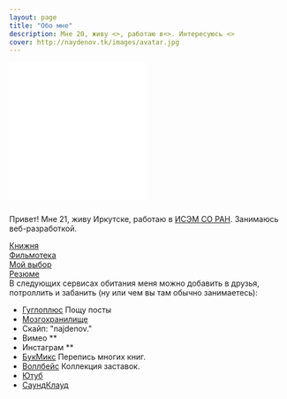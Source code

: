 ```yaml
---
layout: page
title: "Обо мне"
description: Мне 20, живу <>, работаю в<>. Интересуюсь <>
cover: http://naydenov.tk/images/avatar.jpg
---
```

<div>
 <iframe class="grafotar" src="/about/includeava.htm" width="250" height="250" scrolling="no" frameborder="0" ></iframe>
</div>
<div  class="about">
      <p style="padding-top: 0.8em">Привет! Мне 21, живу Иркутске, работаю в <a href="http://sei.irk.ru/">ИСЭМ СО РАН</a>. Занимаюсь веб-разработкой.<BR></p>
	      <a href="http://naydenov.tk/books/">Книжня </a><BR>
      <a href="http://naydenov.tk/filmoteka/">Фильмотека </a><BR>			
      <a href="http://naydenov.tk/my-elect/">Мой выбор </a><BR>
      <a href="http://naydenov.tk/cv/">Резюме </a><BR>		
</div>
<div class="dot"></div>
В следующих сервисах обитания меня можно добавить в друзья, потроллить и забанить (ну или чем вы там обычно занимаетесь):

* [Гуглоплюс](https://plus.google.com/113419197580831650129/posts) Пощу посты
* [Мозгохранилище](http://brainstorage.me/naydenov)    
* Скайп: "najdenov."  
*  Вимео **
* Инстаграм **
* [БукМикс](http://bookmix.ru/users/index.phtml?uid=23010) Перепись многих книг. 
* [Воллбейс](http://wallbase.cc/user/profile/81866) Коллекция заставок.
* [Ютуб](https://www.youtube.com/user/thenaidenov)
* [СаундКлауд](https://soundcloud.com/against_sleep)